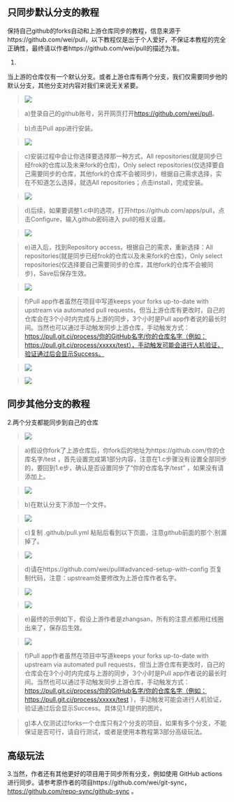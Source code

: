 ## 只同步默认分支的教程

保持自己github的forks自动和上游仓库同步的教程，信息来源于https://github.com/wei/pull，以下教程仅是出于个人爱好，不保证本教程的完全正确性，最终请以作者https://github.com/wei/pull的描述为准。

1.
当上游的仓库仅有一个默认分支。或者上游仓库有两个分支，我们仅需要同步他的默认分支，其他分支对内容对我们来说无关紧要。

>   ![](https://raw.githubusercontent.com/lxk0301/scripts/master/icon/git1.jpg)

>   a)登录自己的github账号，另开网页打开<https://github.com/wei/pull>。

>   b)点击Pull app进行安装。

>   ![](https://raw.githubusercontent.com/lxk0301/scripts/master/icon/git2.jpg)

>   c)安装过程中会让你选择要选择那一种方式，All
>   repositories(就是同步已经frok的仓库以及未来fork的仓库)，Only select
>   repositories(仅选择要自己需要同步的仓库，其他fork的仓库不会被同步)，根据自己需求选择，实在不知道怎么选择，就选All
>   repositories；点击install，完成安装。

>   ![](https://raw.githubusercontent.com/lxk0301/scripts/master/icon/git3.jpg)

>   d)后续，如果要调整1.c中的选项，打开https://github.com/apps/pull，点击Configure，输入github密码进入
>   pull的相关设置。

>   ![](https://raw.githubusercontent.com/lxk0301/scripts/master/icon/git4.jpg)

>   e)进入后，找到Repository access，根据自己的需求，重新选择：All
>   repositories(就是同步已经frok的仓库以及未来fork的仓库)，Only select
>   repositories(仅选择要自己需要同步的仓库，其他fork的仓库不会被同步)，Save后保存生效。

>   ![](https://raw.githubusercontent.com/lxk0301/scripts/master/icon/git5.jpg)

>   f)Pull app作者虽然在项目中写道keeps your forks up-to-date with upstream via
>   automated pull
>   requests，但当上游仓库有更改时，自己的仓库会在3个小时内完成与上游的同步，3个小时是Pull
>   app作者说的最长时间。当然也可以通过手动触发同步上游仓库，手动触发方式：https://pull.git.ci/process/你的GitHub名字/你的仓库名字（例如：https://pull.git.ci/process/xxxxx/test），手动触发可能会进行人机验证，验证通过后会显示Success。

>   ![](https://raw.githubusercontent.com/lxk0301/scripts/master/icon/git6.jpg)

>   ![](https://raw.githubusercontent.com/lxk0301/scripts/master/icon/git7.jpg)

## 同步其他分支的教程

2.两个分支都能同步到自己的仓库

>   ![](https://raw.githubusercontent.com/lxk0301/scripts/master/icon/git8.jpg)

>   a)假设你fork了上游仓库后，你fork后的地址为https://github.com/你的仓库名字/test
>   ，首先设置完成第1部分内容，注意在1.c步骤没有设置全部同步的，要回到1.e步，确认是否设置同步了“你的仓库名字/test”
>   ，如果没有请添加上。

>   ![](https://raw.githubusercontent.com/lxk0301/scripts/master/icon/git9.jpg)

>   b)在默认分支下添加一个文件。

>   ![](https://raw.githubusercontent.com/lxk0301/scripts/master/icon/git10.jpg)

>   c)复制 .github/pull.yml 粘贴后看到以下页面，注意github前面的那个.别漏 掉了。

>   ![](https://raw.githubusercontent.com/lxk0301/scripts/master/icon/git11.jpg)

>   d)请在https://github.com/wei/pull\#advanced-setup-with-config
>   页复制代码，注意：upstream处要修改为上游仓库作者名字。

>   ![](https://raw.githubusercontent.com/lxk0301/scripts/master/icon/git12.jpg)

>   ![](https://raw.githubusercontent.com/lxk0301/scripts/master/icon/git13.jpg)

>   e)最终的示例如下，假设上游作者是zhangsan，所有的注意点都用红线圈出来了，保存后生效。

>   ![](https://raw.githubusercontent.com/lxk0301/scripts/master/icon/git14.jpg)

>   f)Pull app作者虽然在项目中写道keeps your forks up-to-date with upstream via
>   automated pull
>   requests，但当上游仓库有更改时，自己的仓库会在3个小时内完成与上游的同步，3个小时是Pull
>   app作者说的最长时间。当然也可以通过手动触发同步上游仓库，手动触发方式：https://pull.git.ci/process/你的GitHub名字/你的仓库名字（例如：https://pull.git.ci/process/xxxxx/test
>   ），手动触发可能会进行人机验证，验证通过后会显示Success。具体见1.f提供的图片。

>   g)本人仅测试过forks一个仓库只有2个分支的项目，如果有多个分支，不能保证是否可行，请自行测试，或者是使用本教程第3部分高级玩法。

## 高级玩法

3.当然，作者还有其他更好的项目用于同步所有分支，例如使用 GitHub actions
进行同步。请参考原作者的项目https://github.com/wei/git-sync，
https://github.com/repo-sync/github-sync 。
